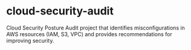 # cloud-security-audit
Cloud Security Posture Audit project that identifies misconfigurations in AWS resources (IAM, S3, VPC) and provides recommendations for improving security.
